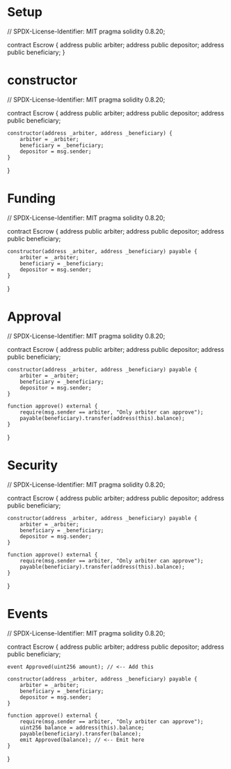 # Setup

// SPDX-License-Identifier: MIT
pragma solidity 0.8.20;

contract Escrow {
    address public arbiter;
    address public depositor;
    address public beneficiary;
}

# constructor

// SPDX-License-Identifier: MIT
pragma solidity 0.8.20;

contract Escrow {
    address public arbiter;
    address public depositor;
    address public beneficiary;

    constructor(address _arbiter, address _beneficiary) {
        arbiter = _arbiter;
        beneficiary = _beneficiary;
        depositor = msg.sender;
    }
}
# Funding

// SPDX-License-Identifier: MIT
pragma solidity 0.8.20;

contract Escrow {
    address public arbiter;
    address public depositor;
    address public beneficiary;

    constructor(address _arbiter, address _beneficiary) payable {
        arbiter = _arbiter;
        beneficiary = _beneficiary;
        depositor = msg.sender;
    }
}

# Approval

// SPDX-License-Identifier: MIT
pragma solidity 0.8.20;

contract Escrow {
    address public arbiter;
    address public depositor;
    address public beneficiary;

    constructor(address _arbiter, address _beneficiary) payable {
        arbiter = _arbiter;
        beneficiary = _beneficiary;
        depositor = msg.sender;
    }

    function approve() external {
        require(msg.sender == arbiter, "Only arbiter can approve");
        payable(beneficiary).transfer(address(this).balance);
    }
}

# Security

// SPDX-License-Identifier: MIT
pragma solidity 0.8.20;

contract Escrow {
    address public arbiter;
    address public depositor;
    address public beneficiary;

    constructor(address _arbiter, address _beneficiary) payable {
        arbiter = _arbiter;
        beneficiary = _beneficiary;
        depositor = msg.sender;
    }

    function approve() external {
        require(msg.sender == arbiter, "Only arbiter can approve");
        payable(beneficiary).transfer(address(this).balance);
    }
}

# Events

// SPDX-License-Identifier: MIT
pragma solidity 0.8.20;

contract Escrow {
    address public arbiter;
    address public depositor;
    address public beneficiary;

    event Approved(uint256 amount); // <-- Add this

    constructor(address _arbiter, address _beneficiary) payable {
        arbiter = _arbiter;
        beneficiary = _beneficiary;
        depositor = msg.sender;
    }

    function approve() external {
        require(msg.sender == arbiter, "Only arbiter can approve");
        uint256 balance = address(this).balance;
        payable(beneficiary).transfer(balance);
        emit Approved(balance); // <-- Emit here
    }
}
